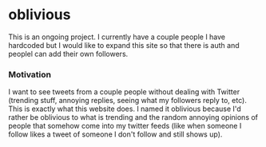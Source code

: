# oblivious

This is an ongoing project. I currently have a couple people I have hardcoded but I would like to expand this site so that there is auth and peoplel can add their own followers.

### Motivation

I want to see tweets from a couple people without dealing with Twitter (trending stuff, annoying replies, seeing what my followers reply to, etc). This is exactly what this website does. I named it oblivious because I'd rather be oblivious to what is trending and the random annoying opinions of people that somehow come into my twitter feeds (like when someone I follow likes a tweet of someone I don't follow and still shows up).
